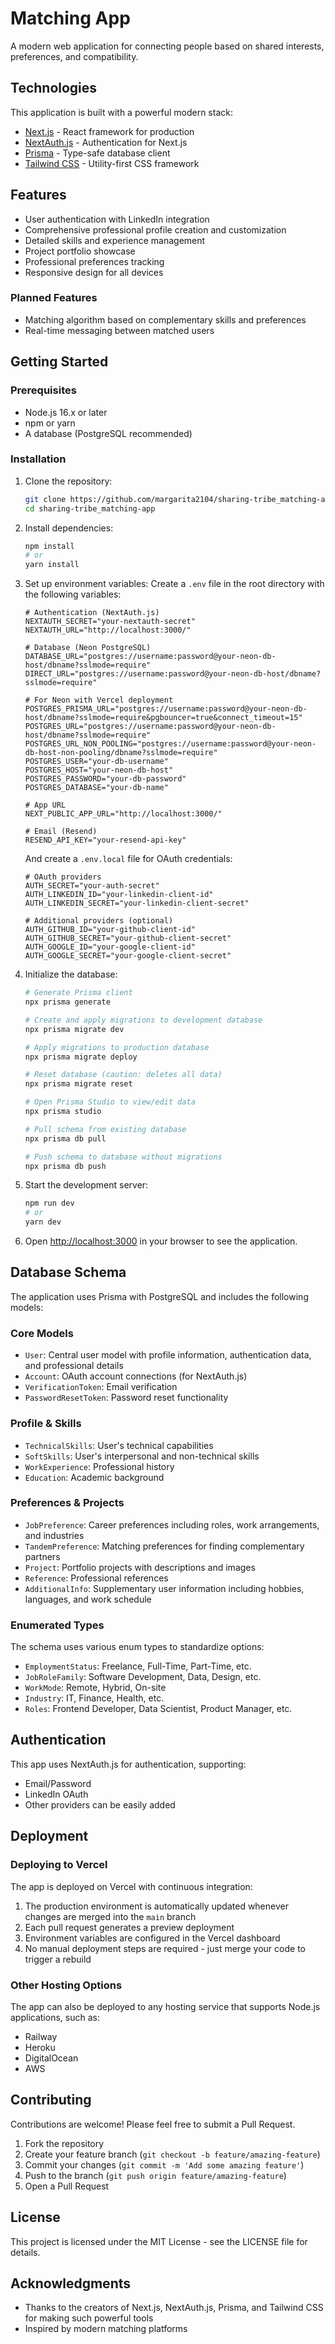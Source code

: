 # Matching App

A modern web application for connecting people based on shared interests, preferences, and compatibility.

## Technologies

This application is built with a powerful modern stack:

- [Next.js](https://nextjs.org) - React framework for production
- [NextAuth.js](https://next-auth.js.org) - Authentication for Next.js
- [Prisma](https://prisma.io) - Type-safe database client
- [Tailwind CSS](https://tailwindcss.com) - Utility-first CSS framework

## Features

- User authentication with LinkedIn integration
- Comprehensive professional profile creation and customization
- Detailed skills and experience management
- Project portfolio showcase
- Professional preferences tracking
- Responsive design for all devices

### Planned Features
- Matching algorithm based on complementary skills and preferences
- Real-time messaging between matched users

## Getting Started

### Prerequisites

- Node.js 16.x or later
- npm or yarn
- A database (PostgreSQL recommended)

### Installation

1. Clone the repository:
   ```bash
   git clone https://github.com/margarita2104/sharing-tribe_matching-app.git
   cd sharing-tribe_matching-app
   ```

2. Install dependencies:
   ```bash
   npm install
   # or
   yarn install
   ```

3. Set up environment variables:
   Create a `.env` file in the root directory with the following variables:
   ```
   # Authentication (NextAuth.js)
   NEXTAUTH_SECRET="your-nextauth-secret"
   NEXTAUTH_URL="http://localhost:3000/"
   
   # Database (Neon PostgreSQL)
   DATABASE_URL="postgres://username:password@your-neon-db-host/dbname?sslmode=require"
   DIRECT_URL="postgres://username:password@your-neon-db-host/dbname?sslmode=require"
   
   # For Neon with Vercel deployment
   POSTGRES_PRISMA_URL="postgres://username:password@your-neon-db-host/dbname?sslmode=require&pgbouncer=true&connect_timeout=15"
   POSTGRES_URL="postgres://username:password@your-neon-db-host/dbname?sslmode=require"
   POSTGRES_URL_NON_POOLING="postgres://username:password@your-neon-db-host-non-pooling/dbname?sslmode=require"
   POSTGRES_USER="your-db-username"
   POSTGRES_HOST="your-neon-db-host"
   POSTGRES_PASSWORD="your-db-password"
   POSTGRES_DATABASE="your-db-name"
   
   # App URL
   NEXT_PUBLIC_APP_URL="http://localhost:3000/"
   
   # Email (Resend)
   RESEND_API_KEY="your-resend-api-key"
   ```

   And create a `.env.local` file for OAuth credentials:
   ```
   # OAuth providers
   AUTH_SECRET="your-auth-secret"
   AUTH_LINKEDIN_ID="your-linkedin-client-id"
   AUTH_LINKEDIN_SECRET="your-linkedin-client-secret"
   
   # Additional providers (optional)
   AUTH_GITHUB_ID="your-github-client-id"
   AUTH_GITHUB_SECRET="your-github-client-secret"
   AUTH_GOOGLE_ID="your-google-client-id"
   AUTH_GOOGLE_SECRET="your-google-client-secret"
   ```

4. Initialize the database:
   ```bash
   # Generate Prisma client
   npx prisma generate
   
   # Create and apply migrations to development database
   npx prisma migrate dev
   
   # Apply migrations to production database
   npx prisma migrate deploy
   
   # Reset database (caution: deletes all data)
   npx prisma migrate reset
   
   # Open Prisma Studio to view/edit data
   npx prisma studio
   
   # Pull schema from existing database
   npx prisma db pull
   
   # Push schema to database without migrations
   npx prisma db push
   ```

5. Start the development server:
   ```bash
   npm run dev
   # or
   yarn dev
   ```

6. Open [http://localhost:3000](http://localhost:3000) in your browser to see the application.

## Database Schema

The application uses Prisma with PostgreSQL and includes the following models:

### Core Models
- `User`: Central user model with profile information, authentication data, and professional details
- `Account`: OAuth account connections (for NextAuth.js)
- `VerificationToken`: Email verification
- `PasswordResetToken`: Password reset functionality

### Profile & Skills
- `TechnicalSkills`: User's technical capabilities
- `SoftSkills`: User's interpersonal and non-technical skills
- `WorkExperience`: Professional history
- `Education`: Academic background

### Preferences & Projects
- `JobPreference`: Career preferences including roles, work arrangements, and industries
- `TandemPreference`: Matching preferences for finding complementary partners
- `Project`: Portfolio projects with descriptions and images
- `Reference`: Professional references
- `AdditionalInfo`: Supplementary user information including hobbies, languages, and work schedule

### Enumerated Types
The schema uses various enum types to standardize options:
- `EmploymentStatus`: Freelance, Full-Time, Part-Time, etc.
- `JobRoleFamily`: Software Development, Data, Design, etc.
- `WorkMode`: Remote, Hybrid, On-site
- `Industry`: IT, Finance, Health, etc.
- `Roles`: Frontend Developer, Data Scientist, Product Manager, etc.

## Authentication

This app uses NextAuth.js for authentication, supporting:

- Email/Password
- LinkedIn OAuth
- Other providers can be easily added

## Deployment

### Deploying to Vercel

The app is deployed on Vercel with continuous integration:

1. The production environment is automatically updated whenever changes are merged into the `main` branch
2. Each pull request generates a preview deployment
3. Environment variables are configured in the Vercel dashboard
4. No manual deployment steps are required - just merge your code to trigger a rebuild

### Other Hosting Options

The app can also be deployed to any hosting service that supports Node.js applications, such as:

- Railway
- Heroku
- DigitalOcean
- AWS

## Contributing

Contributions are welcome! Please feel free to submit a Pull Request.

1. Fork the repository
2. Create your feature branch (`git checkout -b feature/amazing-feature`)
3. Commit your changes (`git commit -m 'Add some amazing feature'`)
4. Push to the branch (`git push origin feature/amazing-feature`)
5. Open a Pull Request

## License

This project is licensed under the MIT License - see the LICENSE file for details.

## Acknowledgments

- Thanks to the creators of Next.js, NextAuth.js, Prisma, and Tailwind CSS for making such powerful tools
- Inspired by modern matching platforms
